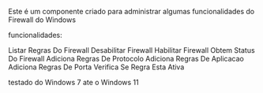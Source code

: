 Este é um componente criado para administrar algumas funcionalidades do Firewall do Windows

funcionalidades:

Listar Regras Do Firewall
Desabilitar Firewall
Habilitar Firewall
Obtem Status Do Firewall
Adiciona Regras De Protocolo
Adiciona Regras De Aplicacao
Adiciona Regras De Porta
Verifica Se Regra Esta Ativa

testado do Windows 7 ate o Windows 11
